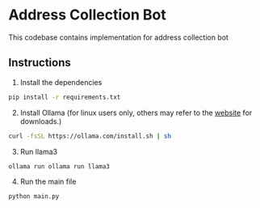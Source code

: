 # Address Collection Bot

This codebase contains implementation for address collection bot

## Instructions

1. Install the dependencies
```bash
pip install -r requirements.txt
```

2. Install Ollama (for linux users only, others may refer to the [website](ollama.com/downloads/) for downloads.)
```bash
curl -fsSL https://ollama.com/install.sh | sh
```

3. Run llama3 
```bash
ollama run ollama run llama3
```

4. Run the main file 
```bash
python main.py
```
